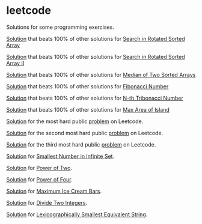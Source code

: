 # leetcode
Solutions for some programming exercises.

[Solution](app/src/main/java/SearchRotatedArray.java) that beats 100% of other solutions for [Search in Rotated Sorted Array](https://leetcode.com/problems/search-in-rotated-sorted-array/description/)

[Solution](app/src/main/java/SortedArrayII.java) that beats 100% of other solutions for [Search in Rotated Sorted Array II](https://leetcode.com/problems/search-in-rotated-sorted-array-ii/description/)

[Solution](app/src/main/java/MedianSortedArrays.java) that beats 100% of other solutions for [Median of Two Sorted Arrays](https://leetcode.com/problems/median-of-two-sorted-arrays/)

[Solution](app/src/main/java/Fibonacci.java) that beats 100% of other solutions for [Fibonacci Number](https://leetcode.com/problems/fibonacci-number/)

[Solution](app/src/main/java/Tribonacci.java) that beats 100% of other solutions for [N-th Tribonacci Number](https://leetcode.com/problems/n-th-tribonacci-number/)

[Solution](app/src/main/java/MaxAreaOfIsland.java) that beats 100% of other solutions for [Max Area of Island](https://leetcode.com/problems/max-area-of-island/)

[Solution](app/src/main/java/MaxLine.java) for the most hard public [problem](https://leetcode.com/problems/max-points-on-a-line/) on Leetcode.

[Solution](app/src/main/java/WildMatch.java) for the second most hard public [problem](https://leetcode.com/problems/wildcard-matching/) on Leetcode.

[Solution](app/src/main/java/RegExMatch.java) for the third most hard public [problem](https://leetcode.com/problems/regular-expression-matching) on Leetcode.

[Solution](app/src/main/java/SmallestInfiniteSet.java) for [Smallest Number in Infinite Set](https://leetcode.com/problems/smallest-number-in-infinite-set/).

[Solution](app/src/main/java/com/alexeyshurygin/IsPowerOfTwo.java) for [Power of Two](https://leetcode.com/problems/power-of-two/).

[Solution](app/src/main/java/IsPowerOfFour.java) for [Power of Four](https://leetcode.com/problems/power-of-four/).

[Solution](app/src/main/java/MaximumIceCreamBars.java) for [Maximum Ice Cream Bars](https://leetcode.com/problems/maximum-ice-cream-bars).

[Solution](app/src/main/java/DivideTwoIntegers.java) for [Divide Two Integers](https://leetcode.com/problems/divide-two-integers).

[Solution](app/src/main/java/LexicographicallySmallestEquivalentString.java) for [Lexicographically Smallest Equivalent String](https://leetcode.com/problems/lexicographically-smallest-equivalent-string).
